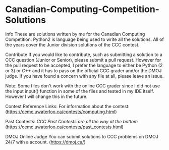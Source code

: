 # Canadian-Computing-Competition-Solutions
Info
These are solutions written by me for the Canadian Computing Competition. Python2 is language being used to write all the solutions. All of the years cover the Junior division solutions of the CCC contest.

Contribute
If you would like to contribute, such as submitting a solution to a CCC question (Junior or Senior), please submit a pull request. However for the pull request to be accepted, I prefer the language to either be Python (2 or 3) or C++ and it has to pass on the official CCC grader and/or the DMOJ judge. If you have found a concern with any file at all, please leave an issue.

Note:
Some files don't work with the online CCC grader since I did not use the input input() function in some of the files and tested in my IDE itself. However I will change this in the future.

Contest Reference Links:
For information about the contest:
(https://cemc.uwaterloo.ca/contests/computing.html)

Past Contests: *CCC Past Contests are all the way at the bottom* (https://cemc.uwaterloo.ca/contests/past_contests.html)

DMOJ Online Judge
You can submit solutions to CCC problems on DMOJ 24/7 with a account.
(https://dmoj.ca/)
